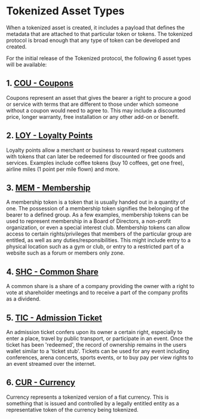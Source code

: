 # Tokenized Asset Types

When a tokenized asset is created, it includes a payload that defines the metadata that are attached to that particular token or tokens. The tokenized protocol is broad enough that any type of token can be developed and created.

For the initial release of the Tokenized protocol, the following 6 asset types will be available:

## 1. [COU - Coupons](../assets/cou)

Coupons represent an asset that gives the bearer a right to procure a good or service with terms that are different to those under which someone without a coupon would need to agree to. This may include a discounted price, longer warranty, free installation or any other add-on or benefit.

## 2. [LOY - Loyalty Points](../assets/loy)

Loyalty points allow a merchant or business to reward repeat customers with tokens that can later be redeemed for discounted or free goods and services. Examples include coffee tokens (buy 10 coffees, get one free), airline miles (1 point per mile flown) and more.

## 3. [MEM - Membership](../assets/mem)

A membership token is a token that is usually handed out in a quantity of one.  The possession of a membership token signifies the belonging of the bearer to a defined group.  As a few examples, membership tokens can be used to represent membership in a Board of Directors, a non-profit organization, or even a special interest club.  Membership tokens can allow access to certain rights/privileges that members of the particular group are entitled, as well as any duties/responsibilities. This might include entry to a physical location such as a gym or club, or entry to a restricted part of a website such as a forum or members only zone.

## 4. [SHC - Common Share](../assets/shc)

A common share is a share of a company providing the owner with a right to vote at shareholder meetings and to receive a part of the company profits as a dividend.

## 5. [TIC - Admission Ticket](../assets/tic)

An admission ticket confers upon its owner a certain right, especially to enter a place, travel by public transport, or participate in an event. Once the ticket has been 'redeemed', the record of ownership remains in the users wallet similar to a 'ticket stub'. Tickets can be used for any event including conferences, arena concerts, sports events, or to buy pay per view rights to an event streamed over the internet.

## 6. [CUR - Currency](../assets/cur)

Currency represents a tokenized version of a fiat currency. This is something that is issued and controlled by a legally entitled entity as a representative token of the currency being tokenized.
